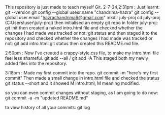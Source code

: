 This repository is just made to teach myself Git.
2-7-24,2:31pm : Just learnt:
git --version
git config --global usesr.name "chandrima-hazra"
git config --global user.email "hazrachandrima6@gmail.com"
mkdir july-proj 
cd july-proj (C:Users\user\july-proj)
then initialised an empty git repo in folder july-proj:
git init 
then created a naked intro.html file and checked whether the changes I had made was tracked or not:
git status
and then staged it to the repository and checked whether the changes I had made was tracked or not: 
git add intro.html
git status
then created this README.md file.

2:50pm : Now I've created a crappy-style.css file, to make my intro.html file feel less shameful.
git add --all / git add -A
This staged both my newly added files into the repository.

3:18pm : Made my first commit into the repo.
git commit -m "here's my first commit"
Then made a small change in intro.html file and checked the status 
git status --short
and it showed M intro.html, M meaning modified.

so you can even commit changes without staging, as I am going to do now:
git commit -a -m "updated README.md"

to view history of all your commits:
git log

